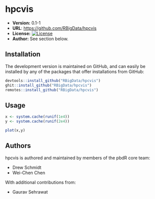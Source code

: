 # hpcvis

* **Version:** 0.1-1
* **URL**: https://github.com/RBigData/hpcvis
* **License:** [![License](http://img.shields.io/badge/license-BSD%202--Clause-orange.svg?style=flat)](http://opensource.org/licenses/BSD-2-Clause)
* **Author:** See section below.




## Installation

The development version is maintained on GitHub, and can easily be installed by any of the packages that offer installations from GitHub:

```r
devtools::install_github("RBigData/hpcvis")
ghit::install_github("RBigData/hpcvis")
remotes::install_github("RBigData/hpcvis")
```



## Usage


```r
x <- system.cache(runif(1e4))
y <- system.cache(runif(2e4))

plot(x,y)
```



## Authors

hpcvis is authored and maintained by members of the pbdR core team:
* Drew Schmidt
* Wei-Chen Chen

With additional contributions from:
* Gaurav Sehrawat
